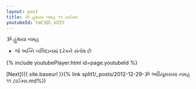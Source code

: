 ```yaml
---
layout: post
title: ૐ હુંથયા નમહ ૧૧ ટાઈમ્સ
youtubeId: tmC3Ql_UZIY
---
```

 
 
 ૐ હુંથયા નમહ  
 
 -  જે અગ્નિ બલિદાનમાં દરેકને સંતોષ છે 
 
  
 
  
 
 
 
 
 
 


{% include youtubePlayer.html id=page.youtubeId %}
 
[Next]({{ site.baseurl }}{% link  split1/_posts/2012-12-29-ૐ અઠિંઘૂમરાયા નમહ ૧૧ ટાઈમ્સ.md%})
 
